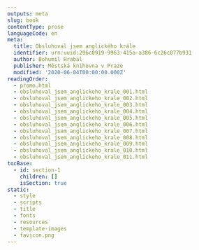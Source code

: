 ```yaml
---
outputs: meta
slug: book
contentType: prose
languageCode: en
meta:
  title: Obsluhoval jsem anglického krále
  identifier: urn:uuid:296c0919-9963-415a-a386-6c26c077b931
  author: Bohumil Hrabal
  publisher: Městská knihovna v Praze
  modified: '2020-06-04T00:00:00.000Z'
readingOrder:
  - promo.html
  - obsluhoval_jsem_anglickeho_krale_001.html
  - obsluhoval_jsem_anglickeho_krale_002.html
  - obsluhoval_jsem_anglickeho_krale_003.html
  - obsluhoval_jsem_anglickeho_krale_004.html
  - obsluhoval_jsem_anglickeho_krale_005.html
  - obsluhoval_jsem_anglickeho_krale_006.html
  - obsluhoval_jsem_anglickeho_krale_007.html
  - obsluhoval_jsem_anglickeho_krale_008.html
  - obsluhoval_jsem_anglickeho_krale_009.html
  - obsluhoval_jsem_anglickeho_krale_010.html
  - obsluhoval_jsem_anglickeho_krale_011.html
tocBase:
  - id: section-1
    children: []
    isSection: true
static:
  - style
  - scripts
  - title
  - fonts
  - resources
  - template-images
  - favicon.png
---
```

